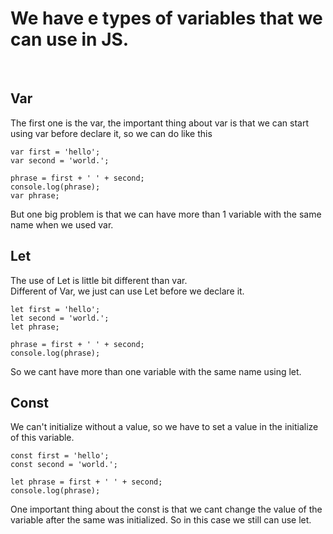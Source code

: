 <h1>We have e types of variables that we can use in JS.</h1> <br>

<h2> Var </h2>
The first one is the var, the important thing about var is that we can start using var before declare it, so we can do like this <br>

```
var first = 'hello';
var second = 'world.';

phrase = first + ' ' + second;
console.log(phrase);
var phrase;
```

But one big problem is that we can have more than 1 variable with the same name when we used var.

<h2> Let </h2>
The use of Let is little bit different than var.<br>
Different of Var, we just can use Let before we declare it.

```
let first = 'hello';
let second = 'world.';
let phrase;

phrase = first + ' ' + second;
console.log(phrase);
```

So we cant have more than one variable with the same name using let.

<h2> Const </h2>

We can't initialize without a value, so we have to set a value in the initialize of this variable.


```
const first = 'hello';
const second = 'world.';

let phrase = first + ' ' + second;
console.log(phrase);

```

One important thing about the const is that we cant change the value of the variable after the same was initialized. So in this case we still can use let.
